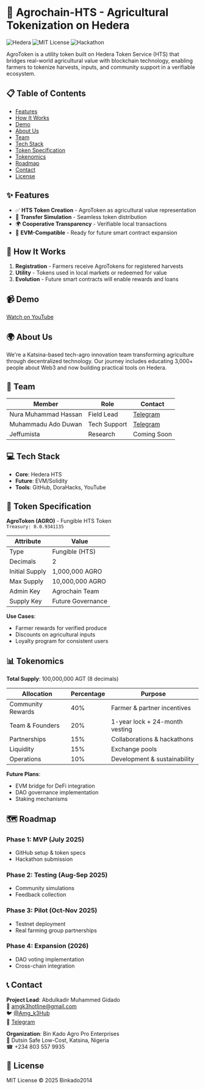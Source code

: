 # 🌱 Agrochain-HTS - Agricultural Tokenization on Hedera

![Hedera](https://img.shields.io/badge/Hedera-HTS-blue)
![MIT License](https://img.shields.io/badge/license-MIT-green)
![Hackathon](https://img.shields.io/badge/project-hackathon-orange)

AgroToken is a utility token built on Hedera Token Service (HTS) that bridges real-world agricultural value with blockchain technology, enabling farmers to tokenize harvests, inputs, and community support in a verifiable ecosystem.

## 📋 Table of Contents
- [Features](#-features)
- [How It Works](#-how-it-works)
- [Demo](#-demo)
- [About Us](#-about-us)
- [Team](#-team)
- [Tech Stack](#-tech-stack)
- [Token Specification](#-token-specification)
- [Tokenomics](#-tokenomics)
- [Roadmap](#-roadmap)
- [Contact](#-contact)
- [License](#-license)

## ✨ Features
- ✅ **HTS Token Creation** - AgroToken as agricultural value representation
- 🔄 **Transfer Simulation** - Seamless token distribution
- 🌍 **Cooperative Transparency** - Verifiable local transactions
- 🔮 **EVM-Compatible** - Ready for future smart contract expansion

## 🚀 How It Works
1. **Registration** - Farmers receive AgroTokens for registered harvests
2. **Utility** - Tokens used in local markets or redeemed for value
3. **Evolution** - Future smart contracts will enable rewards and loans

## 📹 Demo  
[Watch on YouTube](https://youtube.com/watch?v=hWaUthuscxw)

## 🌍 About Us
We're a Katsina-based tech-agro innovation team transforming agriculture through decentralized technology. Our journey includes educating 3,000+ people about Web3 and now building practical tools on Hedera.

## 👥 Team
| Member | Role | Contact |
|--------|------|---------|
| Nura Muhammad Hassan | Field Lead | [Telegram](https://t.me/hassannura) |
| Muhammadu Ado Duwan | Tech Support | [Telegram](https://t.me/Muhdwakili) |
| Jeffumista | Research | Coming Soon |

## 💻 Tech Stack
- **Core**: Hedera HTS
- **Future**: EVM/Solidity
- **Tools**: GitHub, DoraHacks, YouTube

## 🔗 Token Specification
**AgroToken (AGRO)** - Fungible HTS Token  
`Treasury: 0.0.9341135`

| Attribute | Value |
|-----------|-------|
| Type | Fungible (HTS) |
| Decimals | 2 |
| Initial Supply | 1,000,000 AGRO |
| Max Supply | 10,000,000 AGRO |
| Admin Key | Agrochain Team |
| Supply Key | Future Governance |

**Use Cases**:
- Farmer rewards for verified produce
- Discounts on agricultural inputs
- Loyalty program for consistent users

## 📊 Tokenomics
**Total Supply**: 100,000,000 AGT (8 decimals)

| Allocation | Percentage | Purpose |
|------------|------------|---------|
| Community Rewards | 40% | Farmer & partner incentives |
| Team & Founders | 20% | 1-year lock + 24-month vesting |
| Partnerships | 15% | Collaborations & hackathons |
| Liquidity | 15% | Exchange pools |
| Operations | 10% | Development & sustainability |

**Future Plans**:
- EVM bridge for DeFi integration
- DAO governance implementation
- Staking mechanisms

## 🗺 Roadmap
### Phase 1: MVP (July 2025)
- GitHub setup & token specs
- Hackathon submission

### Phase 2: Testing (Aug-Sep 2025)
- Community simulations
- Feedback collection

### Phase 3: Pilot (Oct-Nov 2025)
- Testnet deployment
- Real farming group partnerships

### Phase 4: Expansion (2026)
- DAO voting implementation
- Cross-chain integration

## 📞 Contact
**Project Lead**: Abdulkadir Muhammed Gidado  
📧 amgk3hotline@gmail.com  
🐦 [@Amg_k3Hub](https://twitter.com/Amg_k3Hub)  
📱 [Telegram](https://t.me/AMG_K3HUB1)

**Organization**: Bin Kado Agro Pro Enterprises  
📍 Dutsin Safe Low-Cost, Katsina, Nigeria  
☎ +234 803 557 9935

## 📜 License
MIT License © 2025 Binkado2014
